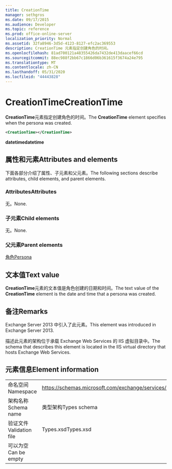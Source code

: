 ```yaml
---
title: CreationTime
manager: sethgros
ms.date: 09/17/2015
ms.audience: Developer
ms.topic: reference
ms.prod: office-online-server
localization_priority: Normal
ms.assetid: 32fa8946-3d5d-4123-8127-efc2ac369553
description: CreationTime 元素指定创建角色的时间。
ms.openlocfilehash: 81ad700121a48355426da7432de413daacef66cd
ms.sourcegitcommit: 88ec988f2bb67c1866d06b361615f3674a24e795
ms.translationtype: MT
ms.contentlocale: zh-CN
ms.lasthandoff: 05/31/2020
ms.locfileid: "44443828"
---
```

# <a name="creationtime"></a><span data-ttu-id="a2ec1-103">CreationTime</span><span class="sxs-lookup"><span data-stu-id="a2ec1-103">CreationTime</span></span>

<span data-ttu-id="a2ec1-104">**CreationTime**元素指定创建角色的时间。</span><span class="sxs-lookup"><span data-stu-id="a2ec1-104">The **CreationTime** element specifies when the persona was created.</span></span> 
  
```XML
<CreationTime></CreationTime>
```

 <span data-ttu-id="a2ec1-105">**datetime**</span><span class="sxs-lookup"><span data-stu-id="a2ec1-105">**datetime**</span></span>
## <a name="attributes-and-elements"></a><span data-ttu-id="a2ec1-106">属性和元素</span><span class="sxs-lookup"><span data-stu-id="a2ec1-106">Attributes and elements</span></span>

<span data-ttu-id="a2ec1-107">下面各部分介绍了属性、子元素和父元素。</span><span class="sxs-lookup"><span data-stu-id="a2ec1-107">The following sections describe attributes, child elements, and parent elements.</span></span>
  
### <a name="attributes"></a><span data-ttu-id="a2ec1-108">Attributes</span><span class="sxs-lookup"><span data-stu-id="a2ec1-108">Attributes</span></span>

<span data-ttu-id="a2ec1-109">无。</span><span class="sxs-lookup"><span data-stu-id="a2ec1-109">None.</span></span>
  
### <a name="child-elements"></a><span data-ttu-id="a2ec1-110">子元素</span><span class="sxs-lookup"><span data-stu-id="a2ec1-110">Child elements</span></span>

<span data-ttu-id="a2ec1-111">无。</span><span class="sxs-lookup"><span data-stu-id="a2ec1-111">None.</span></span>
  
### <a name="parent-elements"></a><span data-ttu-id="a2ec1-112">父元素</span><span class="sxs-lookup"><span data-stu-id="a2ec1-112">Parent elements</span></span>

[<span data-ttu-id="a2ec1-113">角色</span><span class="sxs-lookup"><span data-stu-id="a2ec1-113">Persona</span></span>](persona.md)
  
## <a name="text-value"></a><span data-ttu-id="a2ec1-114">文本值</span><span class="sxs-lookup"><span data-stu-id="a2ec1-114">Text value</span></span>

<span data-ttu-id="a2ec1-115">**CreationTime**元素的文本值是角色创建的日期和时间。</span><span class="sxs-lookup"><span data-stu-id="a2ec1-115">The text value of the **CreationTime** element is the date and time that a persona was created.</span></span> 
  
## <a name="remarks"></a><span data-ttu-id="a2ec1-116">备注</span><span class="sxs-lookup"><span data-stu-id="a2ec1-116">Remarks</span></span>

<span data-ttu-id="a2ec1-117">Exchange Server 2013 中引入了此元素。</span><span class="sxs-lookup"><span data-stu-id="a2ec1-117">This element was introduced in Exchange Server 2013.</span></span>
  
<span data-ttu-id="a2ec1-118">描述此元素的架构位于承载 Exchange Web Services 的 IIS 虚拟目录中。</span><span class="sxs-lookup"><span data-stu-id="a2ec1-118">The schema that describes this element is located in the IIS virtual directory that hosts Exchange Web Services.</span></span>
  
## <a name="element-information"></a><span data-ttu-id="a2ec1-119">元素信息</span><span class="sxs-lookup"><span data-stu-id="a2ec1-119">Element information</span></span>

|||
|:-----|:-----|
|<span data-ttu-id="a2ec1-120">命名空间</span><span class="sxs-lookup"><span data-stu-id="a2ec1-120">Namespace</span></span>  <br/> |https://schemas.microsoft.com/exchange/services/2006/types  <br/> |
|<span data-ttu-id="a2ec1-121">架构名称</span><span class="sxs-lookup"><span data-stu-id="a2ec1-121">Schema name</span></span>  <br/> |<span data-ttu-id="a2ec1-122">类型架构</span><span class="sxs-lookup"><span data-stu-id="a2ec1-122">Types schema</span></span>  <br/> |
|<span data-ttu-id="a2ec1-123">验证文件</span><span class="sxs-lookup"><span data-stu-id="a2ec1-123">Validation file</span></span>  <br/> |<span data-ttu-id="a2ec1-124">Types.xsd</span><span class="sxs-lookup"><span data-stu-id="a2ec1-124">Types.xsd</span></span>  <br/> |
|<span data-ttu-id="a2ec1-125">可以为空</span><span class="sxs-lookup"><span data-stu-id="a2ec1-125">Can be empty</span></span>  <br/> ||
   

